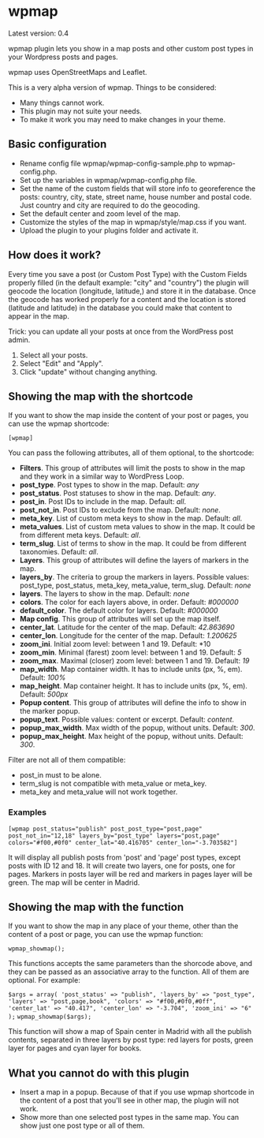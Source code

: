 wpmap
=====

Latest version: 0.4

wpmap plugin lets you show in a map posts and other custom post types in your Wordpress posts and pages.

wpmap uses OpenStreetMaps and Leaflet.

This is a very alpha version of wpmap. Things to be considered:

+ Many things cannot work.
+ This plugin may not suite your needs.
+ To make it work you may need to make changes in your theme.

## Basic configuration

+ Rename config file wpmap/wpmap-config-sample.php to wpmap-config.php.
+ Set up the variables in wpmap/wpmap-config.php file.
 + Set the name of the custom fields that will store info to georeference the posts: country, city, state, street name, house number and postal code. Just country and city are required to do the geocoding.
 + Set the default center and zoom level of the map.
+ Customize the styles of the map in wpmap/style/map.css if you want.
+ Upload the plugin to your plugins folder and activate it.

## How does it work?
Every time you save a post (or Custom Post Type) with the Custom Fields properly filled (in the default example: "city" and "country") the plugin will geocode the location (longitude, latitude,) and store it in the database.
Once the geocode has worked properly for a content and the location is stored (latitude and latitude) in the database you could make that content to appear in the map.

Trick: you can update all your posts at once from the WordPress post admin.
1. Select all your posts.
2. Select "Edit" and "Apply".
3. Click "update" without changing anything.

## Showing the map with the shortcode
If you want to show the map inside the content of your post or pages, you can use the wpmap shortcode:

`[wpmap]`

You can pass the following attributes, all of them optional, to the shortcode:

+ **Filters**. This group of attributes will limit the posts to show in the map and they work in a similar way to WordPress Loop.
 + **post_type**. Post types to show in the map. Default: *any*
 + **post_status**. Post statuses to show in the map. Default: *any*.
 + **post_in**. Post IDs to include in the map. Default: *all*.
 + **post_not_in**. Post IDs to exclude from the map. Default: *none*.
 + **meta_key**. List of custom meta keys to show in the map. Default: *all*.
 + **meta_values**. List of custom meta values to show in the map. It could be from different meta keys. Default: *all*.
 + **term_slug**. List of terms to show in the map. It could be from different taxonomies. Default: *all*.
+ **Layers**. This group of attributes will define the layers of markers in the map.
 + **layers_by**. The criteria to group the markers in layers. Possible values: post_type, post_status, meta_key, meta_value, term_slug. Default: *none*
 + **layers**. The layers to show in the map. Default: *none*
 + **colors**. The color for each layers above, in order. Default: *#000000*
 + **default_color**. The default color for layers. Default: *#000000*
+ **Map config**. This group of attributes will set up the map itself.
 + **center_lat**. Latitude for the center of the map. Default: *42.863690*
 + **center_lon**. Longitude for the center of the map. Default: *1.200625*
 + **zoom_ini**. Initial zoom level: between 1 and 19. Default: *10
 + **zoom_min**. Minimal (farest) zoom level: between 1 and 19. Default: *5*
 + **zoom_max**. Maximal (closer) zoom level: between 1 and 19. Default: *19*
 + **map_width**. Map container width. It has to include units (px, %, em). Default: *100%*
 + **map_height**. Map container height. It has to include units (px, %, em). Default: *500px*
+ **Popup content**. This group of attributes will define the info to show in the marker popup.
 + **popup_text**. Possible values: content or excerpt. Default: *content*.
 + **popup_max_width**. Max width of the popup, without units. Default: *300*.
 + **popup_max_height**. Max height of the popup, without units. Default: *300*.

Filter are not all of them compatible:
+ post_in must to be alone.
+ term_slug is not compatible with meta_value or meta_key.
+ meta_key and meta_value will not work together.

### Examples

`[wpmap post_status="publish" post_post_type="post,page" post_not_in="12,18" layers_by="post_type" layers="post,page" colors="#f00,#0f0" center_lat="40.416705" center_lon="-3.703582"]`

It will display all publish posts from 'post' and 'page' post types, except posts with ID 12 and 18. It will create two layers, one for posts, one for pages. Markers in posts layer will be red and markers in pages layer will be green. The map will be center in Madrid.

## Showing the map with the function
If you want to show the map in any place of your theme, other than the content of a post or page, you can use the wpmap function:

`wpmap_showmap();`

This functions accepts the same parameters than the shorcode above, and they can be passed as an associative array to the function. All of them are optional. For example:

`$args = array(
	'post_status' => "publish",
	'layers_by' => "post_type",
	'layers' => "post,page,book",
	'colors' => "#f00,#0f0,#0ff",
	'center_lat' => "40.417",
	'center_lon' => "-3.704",
	'zoom_ini' => "6"
);`
`wpmap_showmap($args);`

This function will show a map of Spain center in Madrid with all the publish contents, separated in three layers by post type: red layers for posts, green layer for pages and cyan layer for books.

## What you cannot do with this plugin
+ Insert a map in a popup. Because of that if you use wpmap shortcode in the content of a post that you'll see in other map, the plugin will not work.
+ Show more than one selected post types in the same map. You can show just one post type or all of them.
